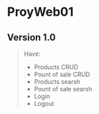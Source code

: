 # ProyWeb01
## Version 1.0
> Have:
> - Products CRUD
> - Pount of sale CRUD
> - Products searsh
> - Pount of sale searsh
> - Login
> - Logout
